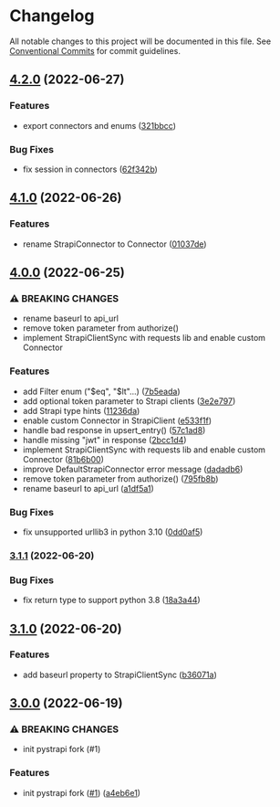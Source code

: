 # Changelog

All notable changes to this project will be documented in this file. See
[Conventional Commits](https://conventionalcommits.org) for commit guidelines.

## [4.2.0](https://github.com/NoamNol/py-strapi/compare/v4.1.0...v4.2.0) (2022-06-27)


### Features

* export connectors and enums ([321bbcc](https://github.com/NoamNol/py-strapi/commit/321bbcc093833365814e4a57138807901dcec97b))


### Bug Fixes

* fix session in connectors ([62f342b](https://github.com/NoamNol/py-strapi/commit/62f342bed3e4f650e37cb7dccfade9251054dc48))

## [4.1.0](https://github.com/NoamNol/py-strapi/compare/v4.0.0...v4.1.0) (2022-06-26)


### Features

* rename StrapiConnector to Connector ([01037de](https://github.com/NoamNol/py-strapi/commit/01037dec304a1a85d0f761bd197350ea7c203f6d))

## [4.0.0](https://github.com/NoamNol/py-strapi/compare/v3.1.1...v4.0.0) (2022-06-25)


### ⚠ BREAKING CHANGES

* rename baseurl to api_url
* remove token parameter from authorize()
* implement StrapiClientSync with requests lib and enable custom Connector

### Features

* add Filter enum ("$eq", "$lt"...) ([7b5eada](https://github.com/NoamNol/py-strapi/commit/7b5eada41c22cd99e637ce4d77ecebc9b706eee8))
* add optional token parameter to Strapi clients ([3e2e797](https://github.com/NoamNol/py-strapi/commit/3e2e797115597035470e79ec94f3d51e9cbe6f09))
* add Strapi type hints ([11236da](https://github.com/NoamNol/py-strapi/commit/11236daa49b0d7c10770ff70d4707427a03625ae))
* enable custom Connector in StrapiClient ([e533f1f](https://github.com/NoamNol/py-strapi/commit/e533f1f06a77c6efb8936caede1a14179ea8c0ab))
* handle bad response in upsert_entry() ([57c1ad8](https://github.com/NoamNol/py-strapi/commit/57c1ad8f5988cbd7511781ad072834116805c16f))
* handle missing "jwt" in response ([2bcc1d4](https://github.com/NoamNol/py-strapi/commit/2bcc1d4b6658cbcfcb228a3e7110af3c107d94ab))
* implement StrapiClientSync with requests lib and enable custom Connector ([81b6b00](https://github.com/NoamNol/py-strapi/commit/81b6b00c4be7e5ae0e1549a4dfb984684a87b0d2))
* improve DefaultStrapiConnector error message ([dadadb6](https://github.com/NoamNol/py-strapi/commit/dadadb6b85dad6a558aaf7ed9656080e88a6dfbe))
* remove token parameter from authorize() ([795fb8b](https://github.com/NoamNol/py-strapi/commit/795fb8b1fdbd7d918700fa00e76c422339d9932d))
* rename baseurl to api_url ([a1df5a1](https://github.com/NoamNol/py-strapi/commit/a1df5a1f128fcea7c53882b38c7e7f8cf6cf75d5))


### Bug Fixes

* fix unsupported urllib3 in python 3.10 ([0dd0af5](https://github.com/NoamNol/py-strapi/commit/0dd0af5ff680ed4de23e3d29a9a5059d0d93e8e0))

### [3.1.1](https://github.com/NoamNol/py-strapi/compare/v3.1.0...v3.1.1) (2022-06-20)


### Bug Fixes

* fix return type to support python 3.8 ([18a3a44](https://github.com/NoamNol/py-strapi/commit/18a3a44675f799baf084d8cbbcac75470face83b))

## [3.1.0](https://github.com/NoamNol/py-strapi/compare/v3.0.0...v3.1.0) (2022-06-20)


### Features

* add baseurl property to StrapiClientSync ([b36071a](https://github.com/NoamNol/py-strapi/commit/b36071a4e8194db8f75f9724b3e35c8002442044))

## [3.0.0](https://github.com/NoamNol/py-strapi/compare/v2.5.0...v3.0.0) (2022-06-19)


### ⚠ BREAKING CHANGES

* init pystrapi fork (#1)

### Features

* init pystrapi fork ([#1](https://github.com/NoamNol/py-strapi/issues/1)) ([a4eb6e1](https://github.com/NoamNol/py-strapi/commit/a4eb6e10a26908879d68fc3389ca331160fe858c))
